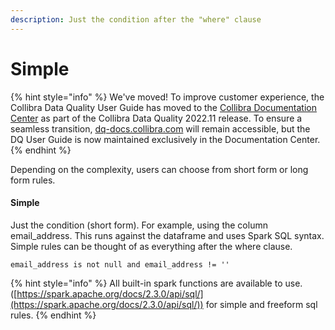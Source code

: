 ```yaml
---
description: Just the condition after the "where" clause
---
```


# Simple

{% hint style="info" %}
We've moved! To improve customer experience, the Collibra Data Quality User Guide has moved to the [Collibra Documentation Center](https://productresources.collibra.com/docs/collibra/latest/Content/DataQuality/DQCoreComponents/Simple\_2.htm) as part of the Collibra Data Quality 2022.11 release. To ensure a seamless transition, [dq-docs.collibra.com](http://dq-docs.collibra.com/) will remain accessible, but the DQ User Guide is now maintained exclusively in the Documentation Center.
{% endhint %}

Depending on the complexity, users can choose from short form or long form rules.

#### **Simple**

Just the condition (short form). For example, using the column email\_address. This runs against the dataframe and uses Spark SQL syntax. Simple rules can be thought of as everything after the where clause.

```
email_address is not null and email_address != '' 
```

{% hint style="info" %}
All built-in spark functions are available to use. ([https://spark.apache.org/docs/2.3.0/api/sql/](https://spark.apache.org/docs/2.3.0/api/sql/)) for simple and freeform sql rules.‌
{% endhint %}

